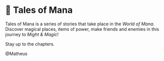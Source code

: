 # 📖 Tales of Mana

Tales of Mana is a series of stories that take place in the _World of Mana_.
Discover magical places, items of power, make friends and enemies in this journey to _Might & Magic_!

Stay up to the chapters.

@Matheus

